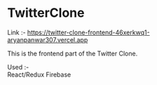 # TwitterClone
Link :- https://twitter-clone-frontend-46xerkwq1-aryanpanwar307.vercel.app

This is the frontend part of the Twitter Clone.

Used :-\
React/Redux
Firebase
